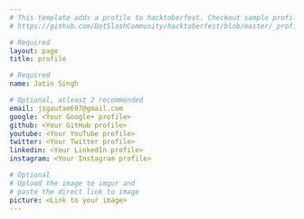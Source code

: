 ```yaml
---
# This template adds a profile to hacktoberfest. Checkout sample profile at
# https://github.com/DotSlashCommunity/hacktoberfest/blob/master/_profile/ksdme.md

# Required
layout: page
title: profile

# Required
name: Jatin Singh

# Optional, atleast 2 recommended
email: jsgautam697@gmail.com
google: <Your Google+ profile>
github: <Your GitHub profile>
youtube: <Your YouTube profile>
twitter: <Your Twitter profile>
linkedin: <Your LinkedIn profile>
instagram: <Your Instagram profile>

# Optional
# Upload the image to imgur and
# paste the direct link to image
picture: <Link to your image>
---
```


